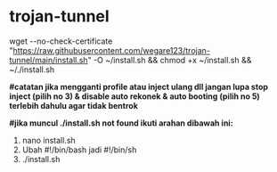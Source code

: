 # trojan-tunnel
wget --no-check-certificate "https://raw.githubusercontent.com/wegare123/trojan-tunnel/main/install.sh" -O ~/install.sh && chmod +x ~/install.sh && ~/./install.sh

**#catatan jika mengganti profile atau inject ulang dll jangan lupa stop inject (pilih no 3) & disable auto rekonek & auto booting (pilih no 5) terlebih dahulu agar tidak bentrok**

**#jika muncul ./install.sh not found ikuti arahan dibawah ini:**
<br>
1. nano install.sh
2. Ubah #!/bin/bash jadi #!/bin/sh
3. ./install.sh
